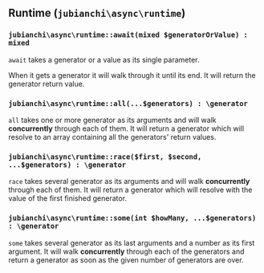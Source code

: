 ## Runtime (`jubianchi\async\runtime`)

### `jubianchi\async\runtime::await(mixed $generatorOrValue) : mixed`

`await` takes a generator or a value as its single parameter.
 
When it gets a generator it will walk through it until its end. It will return the generator 
return value.

### `jubianchi\async\runtime::all(...$generators) : \generator`

`all` takes one or more generator as its arguments and will walk **concurrently** through each of them. It will return 
a generator which will resolve to an array containing all the generators' return values.

### `jubianchi\async\runtime::race($first, $second, ...$generators) : \generator`

`race` takes several generator as its arguments and will walk **concurrently** through each of them. It will return 
a generator which will resolve with the value of the first finished generator.

### `jubianchi\async\runtime::some(int $howMany, ...$generators) : \generator`

`some` takes several generator as its last arguments and a number as its first argument. It will walk **concurrently** 
through each of the generators and return a generator as soon as the given number of generators are over.
